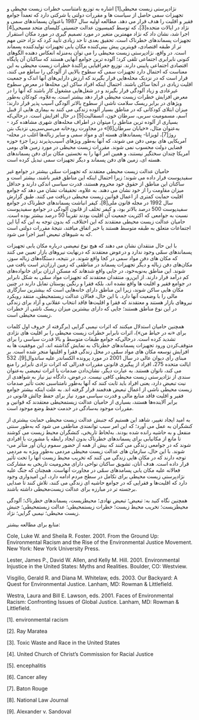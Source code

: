   نژادپرستی زیست­ محیطی[1] اشاره به توزیع نامتناسب خطرات زیست­ محیطی و تجهیزات سمی حاصل از سیاست ­ها و مقررات دولتی یا شرکتی دارد که تعمداً جوامع فقیر و اقلیت را هدف قرار می­ دهد. مطالعه اولیه سال 1987 باعنوان پسماند­های سمی و نژاد در ایالات متحده[3]، که توسط کمیسیون عدالت جنسیتی کلیسای متحد مسیحی[4] اجرا شد، نشان داد که نژاد مهمترین متغیر در مورد تصمیم ­گیری در مورد مکان استقرار تجهیزات پسماند­های خطرناک است. تحقیق بعدی تا حد زیادی تأیید کرد که نژاد حتی مهم تر از طبقه اقتصادی، قوی­ترین پیش­ بینی‌کننده مکان­ یابی تجهیزات تولیدکننده پسماند است. در واقع، نژادپرستی زیست ­محیطی را می­ توان به‌منزله انعکاس­ دهنده الگوهای کنونی نابرابری اجتماعی تلقی کرد؛ آلوده­ ترین جوامع آنهایی هستند که ساکنان آن پایگاه اقتصادی اجتماعی پایینی دارند. توزیع جغرافیایی پراکندۀ خطرات زیست ­محیطی به این معناست که احتمال دارد تجهیزات سمی که سطوح بالایی از آلودگی را ساطع می­ کنند، قرار است که در نزدیک محله‌هایی قرار بگیرند که ارزش دارایی‌های آنها اندک و جمعیت اقلیت زیادی در آنجا ساکن باشند. احتمال اینکه افراد ساکن این محله‌ها در معرض سطوح غیرعادی و زیاد آلودگی قرار بگیرند و در شغل‌هایی مشغول کار باشند که آنها را در معرض افزایش خطرات زیست ­محیطی قرار دهد بیشتر است. به‌علاوه، کودکان به‌طور ویژه­ای در برابر ریسک­ سلامت ناشی از سطوح بالاتر آلودگی آسیب ­پذیر قرار دارند؛ میزان ابتلای کودکانی که در مناطق بسیار آلوده زندگی می­ کنند به بیماری­ هایی از قبیل آسم، مسمومیت سربی، سرطان خون، انسفالیت[5] در حال افزایش است. درحالی‌که بسیاری از آلوده­ ترین مناطق را می­توان در اطراف محله‌های شهری مشاهده کرد - به‌عنوان مثال، «خیابان سرطان[6]» در مجاورت رودخانه می‌سی‌سی‌پی نزدیک بتن روژ[7]، لویزانا- پسماند­های هسته­ ای و مواد سمی و سایر زباله‌ها اغلب در محله­ آمریکایی­ های بومی دفن می­ شوند، که آنها به‌طور ویژه­ای آسیب‌پذیرند زیرا جزءِ حوزه قضایی دولت محسوب نمی ­شوند. مقررات زیست­ محیطی در مورد زمین­ های بومی آمریکا چندان سخت­گیر نیستند، و همین امر آنها را به نخستین مکان برای دفن پسماند­های هسته­ ای، زمین­ های دفن پسماند و دیگر تجهیزات سمی تبدیل کرده است. 

حامیان عدالت زیست ­محیطی معتقدند که تجهیزات سمّی بیشتر در جوامع غیر سفیدپوست قرار داده می ­شوند؛ زیرا احتمال اینکه این مناطق فقیر باشند، بیشتر است و ساکنان این مناطق از حقوق خود محروم هستند، قدرت سیاسی اندکی دارند و حداقل میزان مقاومت را از خود نشان می­ دهند. به علاوه، تحقیقات نشان می­ دهد که جوامع اقلیت حمایت کمتری از اعمال قوانین زیست­ محیطی دریافت می­ کنند. طبق گزارش سال 1992 در مجله قانون ملی[8]، کیفر انباشت پسماند­های خطرناک در جوامع سفیدپوست 500 درصد بالاتر بود، و کیفر تخلف از قانون آلودگی در جوامع سفیدپوست نسبت به جوامعی که اکثریت جمعیت آن اقلیت بودند تقریباً 50 درصد بیشتر بوده است. حامیان عدالت زیست ­محیطی معتقدند که این اختلاف، که بدون توجه به این که آیا این اجتماعات متعلق به طبقه متوسط هستند یا خیر اتفاق می­افتد، نتیجۀ مقررات دولتی است که به شیوه­ای تبعیض ­آمیز اجرا می­ شود.

 با این حال منتقدان نشان می­ دهند که هیچ نوع تبعیضی درباره مکان ­یابی تجهیزات پسماند­های سمّی وجود ندارد و درعوض معتقدند که درنهایت نیروهای بازار تعیین می­ کنند که مکان ­های دفن مواد سمی در کجا واقع شوند. در نتیجه، دستگاه‌های زباله­ سوز، مکان‌های دفن زباله و دیگر تجهیزات پسماند در مناطقی که زمین ارزان‌تر است یافت می ­شوند. این مناطق به‌نوبه‌خود، در جایی واقع شده­اند که مسکنِ ارزان برای خانواده‌های کم­ درآمد قرار دارند. از این‌رو، منتقدان معتقدند که تجهیزات مواد سمّی به شکل نابرابر در جوامع فقیر و اقلیت­ ها واقع نشده­ اند، بلکه فقرا و رنگین­ پوستان تمایل دارند در چنین مکان­ هایی ساکن شوند، زیرا این مناطق دارای خانه‌هایی است که بیشترین سازگاری مالی را با وضعیت آنها دارد. با این حال، فعالان عدالت زیست­محیطی، منتقد رویکرد نیروهای بازار هستند و معتقدند که فقرا و اقلیت‌ها فاقد انتخاب عقلانی و آزاد برای زندگی در این نوع مناطق هستند؛ جایی که دارای بیشترین میزان ریسک ناشی از خطرات زیست­ محیطی است.

 همچنین حامیان استدلال می­کنند که اثرات نیمبی­ گرایی (برگرفته از حروف اول کلمات برای «نه در حیاط من»)، اثرات نابرابر خطرات زیست­ محیطی را بر اقلیت­ های نژادی تشدید کرده است. درحالی‌که جوامع طبقات متوسط و بالا قدرت سیاسی را برای متوقف‌کردن ورود تجهیزات پسماند­های خطرناک به نمایش گذاشته ­اند، این موفقیت­ ها به افزایش توسعه مکان ­های مواد سمّی در محل زندگی فقرا و اقلیت­ها منجر شده است. بر مبنای رأی دیوان عالی در سال 2001 در مورد پرونده الکساندر علیه ساندوال[9]، 532 ایالت متحده 275، افراد از پیگیری قانونی مقررات فدرالی که اثرات نژادی نابرابر را منع می­ کند، ناتوان هستند. به عبارت دیگر، نشان‌دادن صدمات یا اثرات تبعیضی به‌عنوان سندی از نژادپرستی زیست­ محیطی کافی نیست. درعوض، دادگاه نیز نیاز به شواهدی از نیت تبعیض دارد، یعنی افراد باید ثابت کنند که آنها به‌طور نامتناسبی تحت تأثیر صدمات زیست­ محیطی ناشی از اعمال تبعیض هدفمند قرار گرفته اند. به علت اینکه بیشتر جوامع فقیر و اقلیت فاقد منابع مالی و قدرت سیاسی مورد نیاز برای حفظ چالش قانونی در برابر آلاینده‌ها هستند، بسیاری از حامیان عدالت زیست­محیطی معتقدند که قوانین و مقررات موجود به‌سادگی در خدمت حفظ وضع موجود است.

به امید ایجاد تغییر، شاهد این هستیم که جنبش عدالت زیست­ محیطی حمایت بیشتری از کنشگران به عمل می ­آورد؛ که این امر سبب توانمندی مناطقی می­ شود که به‌طور سنتی منفعل و به حاشیه رانده شده بودند. به‌لحاظ تاریخی، کنشگران محیط زیست می­ کوشند تا مانع از مکان­یابی برای پسماندهای خطرناک بدون ایجاد رابطه یا مشورت با افرادی شوند که در جوامعی زندگی می­ کنند که بیش از همه از حضور سموم زیان­ آور متأثر می­ شوند. با این حال، سازمان­ های عدالت زیست­ محیطی مردمی به‌طور ویژه به مردمی توجه دارند که در مکان ­هایی زندگی می­ کنند که تخریب محیط زیست آنها را تحت تأثیر قرار داده است. هدف آنان، تشویق ساکنان نواحی دارای محرومیت تاریخی به مشارکت فعالانه علیه مکان­ یابی پسامدهای سمّی در مجاورت آنهاست. همچنان که جنگ علیه نژادپرستی زیست­ محیطی برای تکامل در سطح مردم ادامه دارد، این امیدواری وجود دارد که اقلیت‌ها و فقرایی که در جوامع حاشیه­ ای زندگی می­ کنند، تلاش کنند تا صدایی برجسته ­تر در مبارزه برای عدالت زیست‌محیطی داشته باشند.

همچنین نگاه کنید به: تبعیض؛ تبعیض نهادی؛ محیط­زیست، پسماند­های خطرناک؛ آلودگی محیط­زیست؛ تخریب محیط زیست؛ خطرات زیست­محیطی؛ عدالت زیست­محیطی؛ جنبش زیست ­محیطی؛ نیمبی­ گرایی؛ نژاد.

منابع برای مطالعه بیشتر:

Cole, Luke W. and Sheila R. Foster. 2001. From the Ground Up: Environmental Racism and the Rise of the Environmental Justice Movement. New York: New York University Press.

Lester, James P., David W. Allen, and Kelly M. Hill. 2001. Environmental Injustice in the United States: Myths and Realities. Boulder, CO: Westview.

Visgilio, Gerald R. and Diana M. Whitelaw, eds. 2003. Our Backyard: A Quest for Environmental Justice. Lanham, MD: Rowman & Littlefield.

Westra, Laura and Bill E. Lawson, eds. 2001. Faces of Environmental Racism: Confronting Issues of Global Justice. Lanham, MD: Rowman & Littlefield.

 [1]. environmental racism

 [2]. Ray Maratea

[3]. Toxic Waste and Race in the United States

[4]. United Church of Christ’s Commission for Racial Justice

[5]. encephalitis

[6]. Cancer alley

[7]. Baton Rouge

[8]. National Law Journal

[9]. Alexander v. Sandoval

 

 

 

 